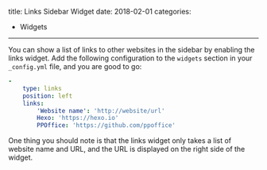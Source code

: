 title: Links Sidebar Widget
date: 2018-02-01
categories:
- Widgets
---

You can show a list of links to other websites in the sidebar by enabling the links widget. Add the following configuration to the `widgets` section in your `_config.yml` file, and you are good to go:

```yaml
-
    type: links
    position: left
    links:
        'Website name': 'http://website/url'
        Hexo: 'https://hexo.io'
        PPOffice: 'https://github.com/ppoffice'
```

One thing you should note is that the links widget only takes a list of website name and URL, and the URL is displayed on the right side of the widget.